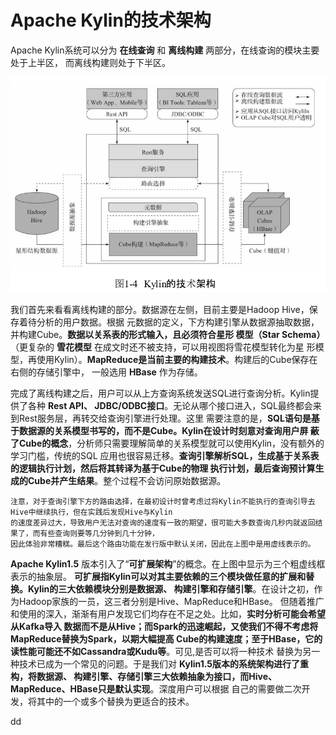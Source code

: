 Apache Kylin的技术架构
================================================================================
Apache Kylin系统可以分为 **在线查询** 和 **离线构建** 两部分，在线查询的模块主要处于上半区，
而离线构建则处于下半区。

![Kylin的技术架构](img/2.png)

我们首先来看看离线构建的部分。数据源在左侧，目前主要是Hadoop Hive，保存着待分析的用户数据。根据
元数据的定义，下方构建引擎从数据源抽取数据，并构建Cube。**数据以关系表的形式输入，且必须符合星形
模型（Star Schema）**（更复杂的 **雪花模型** 在成文时还不被支持，可以用视图将雪花模型转化为星
形模型，再使用Kylin）。**MapReduce是当前主要的构建技术**。构建后的Cube保存在右侧的存储引擎中，
一般选用 **HBase** 作为存储。

完成了离线构建之后，用户可以从上方查询系统发送SQL进行查询分析。Kylin提供了各种 **Rest API、
JDBC/ODBC接口**。无论从哪个接口进入，SQL最终都会来到Rest服务层，再转交给查询引擎进行处理。这里
需要注意的是，**SQL语句是基于数据源的关系模型书写的，而不是Cube。Kylin在设计时刻意对查询用户屏
蔽了Cube的概念**，分析师只需要理解简单的关系模型就可以使用Kylin，没有额外的学习门槛，传统的SQL
应用也很容易迁移。**查询引擎解析SQL，生成基于关系表的逻辑执行计划，然后将其转译为基于Cube的物理
执行计划，最后查询预计算生成的Cube并产生结果**。整个过程不会访问原始数据源。
```
注意，对于查询引擎下方的路由选择，在最初设计时曾考虑过将Kylin不能执行的查询引导去Hive中继续执行，但在实践后发现Hive与Kylin
的速度差异过大，导致用户无法对查询的速度有一致的期望，很可能大多数查询几秒内就返回结果了，而有些查询则要等几分钟到几十分钟，
因此体验非常糟糕。最后这个路由功能在发行版中默认关闭，因此在上图中是用虚线表示的。
```
**Apache Kylin1.5** 版本引入了“**可扩展架构**”的概念。在上图中显示为三个粗虚线框表示的抽象层。
**可扩展指Kylin可以对其主要依赖的三个模块做任意的扩展和替换。Kylin的三大依赖模块分别是数据源、
构建引擎和存储引擎**。在设计之初，作为Hadoop家族的一员，这三者分别是Hive、MapReduce和HBase。
但随着推广和使用的深入，渐渐有用户发现它们均存在不足之处。比如，**实时分析可能会希望从Kafka导入
数据而不是从Hive；而Spark的迅速崛起，又使我们不得不考虑将MapReduce替换为Spark，以期大幅提高
Cube的构建速度；至于HBase，它的读性能可能还不如Cassandra或Kudu等**。可见,是否可以将一种技术
替换为另一种技术已成为一个常见的问题。于是我们对 **Kylin1.5版本的系统架构进行了重构，将数据源、
构建引擎、存储引擎三大依赖抽象为接口，而Hive、MapReduce、HBase只是默认实现**。深度用户可以根据
自己的需要做二次开发，将其中的一个或多个替换为更适合的技术。









































dd
